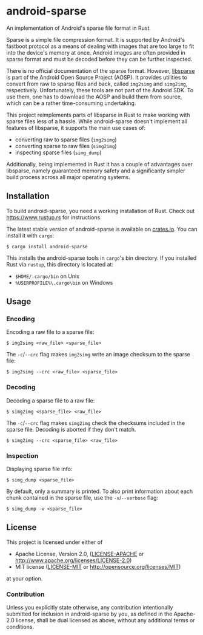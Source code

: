 # android-sparse

An implementation of Android's sparse file format in Rust.

Sparse is a simple file compression format. It is supported by Android's
fastboot protocol as a means of dealing with images that are too large to fit
into the device's memory at once. Android images are often provided in sparse
format and must be decoded before they can be further inspected.

There is no official documentation of the sparse format. However,
[libsparse](https://android.googlesource.com/platform/system/core/+/master/libsparse/)
is part of the Android Open Source Project (AOSP). It provides utilities to
convert from raw to sparse files and back, called `img2simg` and `simg2img`,
respectively. Unfortunately, these tools are not part of the Android SDK. To
use them, one has to download the AOSP and build them from source, which can be
a rather time-consuming undertaking.

This project reimplements parts of libsparse in Rust to make working with
sparse files less of a hassle. While android-sparse doesn't implement all
features of libsparse, it supports the main use cases of:

* converting raw to sparse files (`img2simg`)
* converting sparse to raw files (`simg2img`)
* inspecting sparse files (`simg_dump`)

Additionally, being implemented in Rust it has a couple of advantages over
libsparse, namely guaranteed memory safety and a significanty simpler build
process across all major operating systems.

## Installation

To build android-sparse, you need a working installation of Rust. Check out
https://www.rustup.rs for instructions.

The latest stable version of android-sparse is available on
[crates.io](https://crates.io/crates/android-sparse). You can install it with
`cargo`:

    $ cargo install android-sparse

This installs the android-sparse tools in `cargo`'s bin directory. If you
installed Rust via `rustup`, this directory is located at:

* `$HOME/.cargo/bin` on Unix
* `%USERPROFILE%\.cargo\bin` on Windows

## Usage

### Encoding

Encoding a raw file to a sparse file:

    $ img2simg <raw_file> <sparse_file>

The `-c`/`--crc` flag makes `img2simg` write an image checksum to the sparse file:

    $ img2simg --crc <raw_file> <sparse_file>

### Decoding

Decoding a sparse file to a raw file:

    $ simg2img <sparse_file> <raw_file>

The `-c`/`--crc` flag makes `simg2img` check the checksums included in the sparse
file. Decoding is aborted if they don't match.

    $ simg2img --crc <sparse_file> <raw_file>

### Inspection

Displaying sparse file info:

    $ simg_dump <sparse_file>

By default, only a summary is printed. To also print information about each
chunk contained in the sparse file, use the `-v`/`--verbose` flag:

    $ simg_dump -v <sparse_file>

## License

This project is licensed under either of

 * Apache License, Version 2.0, ([LICENSE-APACHE](LICENSE-APACHE) or
   http://www.apache.org/licenses/LICENSE-2.0)
 * MIT license ([LICENSE-MIT](LICENSE-MIT) or
   http://opensource.org/licenses/MIT)

at your option.

### Contribution

Unless you explicitly state otherwise, any contribution intentionally submitted
for inclusion in android-sparse by you, as defined in the Apache-2.0 license,
shall be dual licensed as above, without any additional terms or conditions.
